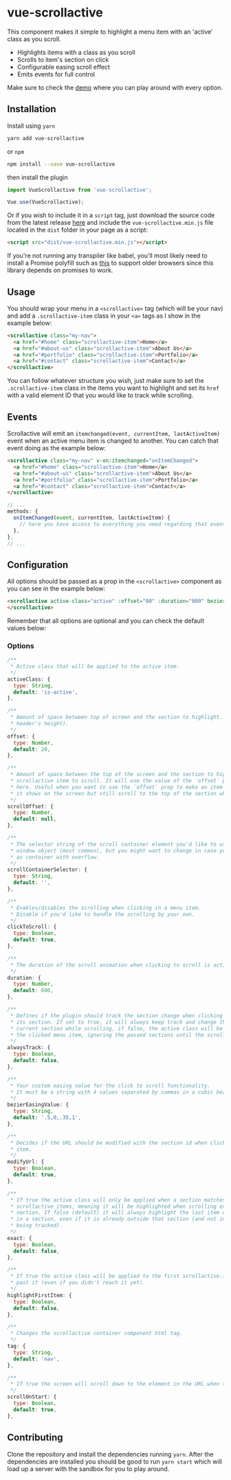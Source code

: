 # vue-scrollactive

This component makes it simple to highlight a menu item with an 'active' class as you scroll.

- Highlights items with a class as you scroll
- Scrolls to item's section on click
- Configurable easing scroll effect
- Emits events for full control

Make sure to check the [demo](https://eddiemf.github.io/vue-scrollactive/examples/example-1.html) where you can play around with every option.

## Installation

Install using `yarn`

```bash
yarn add vue-scrollactive
```

or `npm`

```bash
npm install --save vue-scrollactive
```

then install the plugin

```js
import VueScrollactive from 'vue-scrollactive';

Vue.use(VueScrollactive);
```

Or if you wish to include it in a `script` tag, just download the source code from the latest release [here](https://github.com/eddiemf/vue-scrollactive/releases/latest) and include the `vue-scrollactive.min.js` file located in the `dist` folder in your page as a script:

```html
<script src="dist/vue-scrollactive.min.js"></script>
```

If you're not running any transpiler like babel, you'll most likely need to install a Promise polyfill such as [this](https://github.com/taylorhakes/promise-polyfill) to support older browsers since this library depends on promises to work.

## Usage

You should wrap your menu in a `<scrollactive>` tag (which will be your nav) and add a `.scrollactive-item` class in your `<a>` tags as I show in the example below:

```html
<scrollactive class="my-nav">
  <a href="#home" class="scrollactive-item">Home</a>
  <a href="#about-us" class="scrollactive-item">About Us</a>
  <a href="#portfolio" class="scrollactive-item">Portfolio</a>
  <a href="#contact" class="scrollactive-item">Contact</a>
</scrollactive>
```

You can follow whatever structure you wish, just make sure to set the `.scrollactive-item` class in the items you want to highlight and set its `href` with a valid element ID that you would like to track while scrolling.

## Events

Scrollactive will emit an `itemchanged(event, currentItem, lastActiveItem)` event when an active menu item is changed to another. You can catch that event doing as the example below:

```html
<scrollactive class="my-nav" v-on:itemchanged="onItemChanged">
  <a href="#home" class="scrollactive-item">Home</a>
  <a href="#about-us" class="scrollactive-item">About Us</a>
  <a href="#portfolio" class="scrollactive-item">Portfolio</a>
  <a href="#contact" class="scrollactive-item">Contact</a>
</scrollactive>
```

```javascript
// ...
methods: {
  onItemChanged(event, currentItem, lastActiveItem) {
    // here you have access to everything you need regarding that event
  },
},
// ...
```

## Configuration

All options should be passed as a prop in the `<scrollactive>` component as you can see in the example below:

```html
<scrollactive active-class="active" :offset="80" :duration="800" bezier-easing-value=".5,0,.35,1">
</scrollactive>
```

Remember that all options are optional and you can check the default values below:

### Options

```javascript
/**
 * Active class that will be applied to the active item.
 */
activeClass: {
  type: String,
  default: 'is-active',
},

/**
 * Amount of space between top of screen and the section to highlight. (Usually your fixed
 * header's height).
 */
offset: {
  type: Number,
  default: 20,
},

/**
 * Amount of space between the top of the screen and the section to highlight when clicking a
 * scrollactive item to scroll. It will use the value of the `offset` prop if none is provided
 * here. Useful when you want to use the `offset` prop to make an item be active as soon as
 * it shows on the screen but still scroll to the top of the section when clicking the item.
 */
scrollOffset: {
  type: Number,
  default: null,
},

/**
 * The selector string of the scroll container element you'd like to use. It defaults to the
 * window object (most common), but you might want to change in case you're using an element
 * as container with overflow.
 */
scrollContainerSelector: {
  type: String,
  default: '',
},

/**
 * Enables/disables the scrolling when clicking in a menu item.
 * Disable if you'd like to handle the scrolling by your own.
 */
clickToScroll: {
  type: Boolean,
  default: true,
},

/**
 * The duration of the scroll animation when clicking to scroll is activated.
 */
duration: {
  type: Number,
  default: 600,
},

/**
 * Defines if the plugin should track the section change when clicking an item to scroll to
 * its section. If set to true, it will always keep track and change the active class to the
 * current section while scrolling, if false, the active class will be immediately applied to
 * the clicked menu item, ignoring the passed sections until the scrolling is over.
 */
alwaysTrack: {
  type: Boolean,
  default: false,
},

/**
 * Your custom easing value for the click to scroll functionality.
 * It must be a string with 4 values separated by commas in a cubic bezier format.
 */
bezierEasingValue: {
  type: String,
  default: '.5,0,.35,1',
},

/**
 * Decides if the URL should be modified with the section id when clicking a scrollactive
 * item.
 */
modifyUrl: {
  type: Boolean,
  default: true,
},

/**
 * If true the active class will only be applied when a section matches exactly one of the
 * scrollactive items, meaning it will be highlighted when scrolling exactly inside the
 * section. If false (default) it will always highlight the last item which was matched
 * in a section, even if it is already outside that section (and not inside another that's
 * being tracked).
 */
exact: {
  type: Boolean,
  default: false,
},

/**
 * If true the active class will be applied to the first scrollactive-item before you scroll
 * past it (even if you didn't reach it yet).
 */
highlightFirstItem: {
  type: Boolean,
  default: false,
},

/**
 * Changes the scrollactive container component html tag.
 */
tag: {
  type: String,
  default: 'nav',
},

/**
 * If true the screen will scroll down to the element in the URL when the component is mounted.
 */
scrollOnStart: {
  type: Boolean,
  default: true,
},
```

## Contributing

Clone the repository and install the dependencies running `yarn`. After the dependencies are installed you should be good to run `yarn start` which will load up a server with the sandbox for you to play around.
